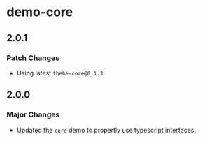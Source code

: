 # demo-core

## 2.0.1

### Patch Changes

- Using latest `thebe-core@0.1.3`

## 2.0.0

### Major Changes

- Updated the `core` demo to propertly use typescript interfaces.
